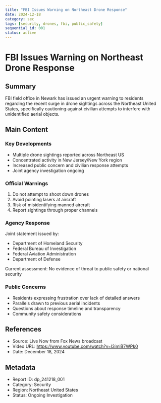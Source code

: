```yaml
---
title: "FBI Issues Warning on Northeast Drone Response"
date: 2024-12-18
category: sec
tags: [security, drones, fbi, public_safety]
sequential_id: 001
status: active
---
```


# FBI Issues Warning on Northeast Drone Response

## Summary
FBI field office in Newark has issued an urgent warning to residents regarding the recent surge in drone sightings across the Northeast United States, specifically cautioning against civilian attempts to interfere with unidentified aerial objects.

## Main Content

### Key Developments
- Multiple drone sightings reported across Northeast US
- Concentrated activity in New Jersey/New York region
- Increased public concern and civilian response attempts
- Joint agency investigation ongoing

### Official Warnings
1. Do not attempt to shoot down drones
2. Avoid pointing lasers at aircraft
3. Risk of misidentifying manned aircraft
4. Report sightings through proper channels

### Agency Response
Joint statement issued by:
- Department of Homeland Security
- Federal Bureau of Investigation
- Federal Aviation Administration
- Department of Defense

Current assessment: No evidence of threat to public safety or national security

### Public Concerns
- Residents expressing frustration over lack of detailed answers
- Parallels drawn to previous aerial incidents
- Questions about response timeline and transparency
- Community safety considerations

## References
- Source: Live Now from Fox News broadcast
- Video URL: https://www.youtube.com/watch?v=l3imlB7WPk0
- Date: December 18, 2024

## Metadata
- Report ID: dp_241218_001
- Category: Security
- Region: Northeast United States
- Status: Ongoing Investigation